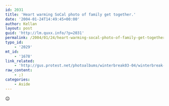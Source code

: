```yaml
---
id: 2031
title: 'Heart warming SoCal photo of family get together.'
date: '2004-01-24T14:49:45+00:00'
author: Kellan
layout: post
guid: 'http://lm.quxx.info/?p=2031'
permalink: /2004/01/24/heart-warming-socal-photo-of-family-get-together/
typo_id:
    - '2029'
mt_id:
    - '1678'
link_related:
    - 'http://gus.protest.net/photoalbums/winterbreak03-04/winterbreak-Pages/Image38.html'
raw_content:
    - ;)
categories:
    - Aside
---
```


😉